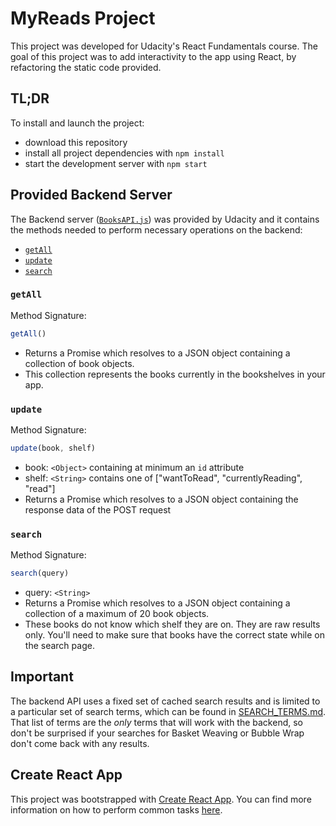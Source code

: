 # MyReads Project

This project was developed for Udacity's React Fundamentals course. 
The goal of this project was to add interactivity to the app using React,
by refactoring the static code provided.

## TL;DR

To install and launch the project:

* download this repository
* install all project dependencies with `npm install`
* start the development server with `npm start`

## Provided Backend Server

The Backend server ([`BooksAPI.js`](src/BooksAPI.js)) was provided by Udacity and it contains the methods needed to perform necessary operations on the backend:

* [`getAll`](#getall)
* [`update`](#update)
* [`search`](#search)

### `getAll`

Method Signature:

```js
getAll()
```

* Returns a Promise which resolves to a JSON object containing a collection of book objects.
* This collection represents the books currently in the bookshelves in your app.

### `update`

Method Signature:

```js
update(book, shelf)
```

* book: `<Object>` containing at minimum an `id` attribute
* shelf: `<String>` contains one of ["wantToRead", "currentlyReading", "read"]  
* Returns a Promise which resolves to a JSON object containing the response data of the POST request

### `search`

Method Signature:

```js
search(query)
```

* query: `<String>`
* Returns a Promise which resolves to a JSON object containing a collection of a maximum of 20 book objects.
* These books do not know which shelf they are on. They are raw results only. You'll need to make sure that books have the correct state while on the search page.

## Important
The backend API uses a fixed set of cached search results and is limited to a particular set of search terms, 
which can be found in [SEARCH_TERMS.md](SEARCH_TERMS.md). 
That list of terms are the _only_ terms that will work with the backend, 
so don't be surprised if your searches for Basket Weaving or Bubble Wrap don't come back with any results.

## Create React App

This project was bootstrapped with [Create React App](https://github.com/facebookincubator/create-react-app). 
You can find more information on how to perform common tasks [here](https://github.com/facebookincubator/create-react-app/blob/master/packages/react-scripts/template/README.md).

